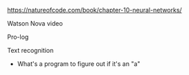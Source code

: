 https://natureofcode.com/book/chapter-10-neural-networks/

Watson Nova video

Pro-log

Text recognition
- What's a program to figure out if it's an "a"
